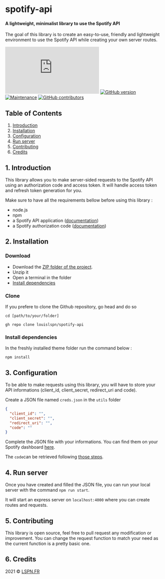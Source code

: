 # spotify-api

#### A lightweight, minimalist library to use the Spotify API ####

The goal of this library is to create an easy-to-use, friendly and lightweight environment to use the Spotify API while creating your own server routes.

[![Only 2 Kb](https://badge-size.herokuapp.com/louislspn/wp-webpack-theme/master/bundler/webpack.dev.js)](https://github.com/Naereen/StrapDown.js/blob/master/bundler/webpack.dev.js)
[![GitHub version](https://badge.fury.io/gh/louislspn%2Fwp-webpack-theme.svg)](https://github.com/louislspn/wp-webpack-theme)
[![Maintenance](https://img.shields.io/badge/maintained-yes-green.svg)](https://GitHub.com/Naereen/StrapDown.js/graphs/commit-activity)
[![GitHub contributors](https://img.shields.io/github/contributors/louislspn/wp-webpack-theme.svg)](https://GitHub.com/louislspn/wp-webpack-theme/graphs/contributors/)

## Table of Contents

1. [Introduction](#1-introduction)
2. [Installation](#2-installation)
3. [Configuration](#3-configuration)
4. [Run server](#4-run-server)
4. [Contributing](#5-contributing)
5. [Credits](#6-credits)

## 1. Introduction

This library allows you to make server-sided requests to the Spotify API using an authorization code and access token.
It will handle access token and refresh token generation for you.

Make sure to have all the requirements bellow before using this library : 

- node.js
- npm
- a Spotify API application ([documentation](https://developer.spotify.com/documentation/web-api/quick-start/))
- a Spotify authorization code ([documentation](https://developer.spotify.com/documentation/general/guides/authorization-guide/#authorization-code-flow))

## 2. Installation

### Download

- Download the [ZIP folder of the project](https://github.com/louislspn/spotify-api/archive/refs/heads/main.zip).
- Unzip it
- Open a terminal in the folder
- [Install dependencies](#install-dependencies)

### Clone

If you prefere to clone the Github repository, go head and do so
```
cd [path/to/your/folder]
```
```
gh repo clone louislspn/spotify-api
```

### Install dependencies

In the freshly installed theme folder run the command below :
```
npm install
```

## 3. Configuration

To be able to make requests using this library, you will have to store your API informations (client_id, client_secret, redirect_uri and code).

Create a JSON file named ```creds.json``` in the ```utils``` folder

```json
{
  "client_id": "",
  "client_secret": "",
  "redirect_uri": "",
  "code": ""
}
```

Complete the JSON file with your informations. You can find them on your Spotify dashboard [here](https://developer.spotify.com/dashboard/applications).

The ```code```can be retrieved following [those steps](https://developer.spotify.com/documentation/general/guides/authorization-guide/#authorization-code-flow).

## 4. Run server

Once you have created and filled the JSON file, you can run your local server with the command ```npm run start```.

It will start an express server on ```localhost:4000``` where you can create routes and requests.

## 5. Contributing

This library is open source, feel free to pull request any modification or improvement. You can change the request function to match your need as the current function is a pretty basic one.

## 6. Credits

2021 © [LSPN.FR](https://lspn.fr)

